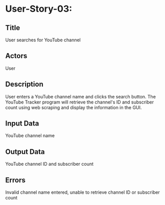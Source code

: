 # User-Story-03:

## Title
User searches for YouTube channel

## Actors
User

## Description
User enters a YouTube channel name and clicks the search button. The YouTube Tracker program will retrieve the channel's ID and subscriber count using web scraping and display the information in the GUI.

## Input Data
YouTube channel name

## Output Data
YouTube channel ID and subscriber count

## Errors
Invalid channel name entered, unable to retrieve channel ID or subscriber count